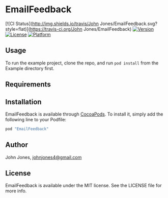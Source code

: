 # EmailFeedback

[![CI Status](http://img.shields.io/travis/John Jones/EmailFeedback.svg?style=flat)](https://travis-ci.org/John Jones/EmailFeedback)
[![Version](https://img.shields.io/cocoapods/v/EmailFeedback.svg?style=flat)](http://cocoapods.org/pods/EmailFeedback)
[![License](https://img.shields.io/cocoapods/l/EmailFeedback.svg?style=flat)](http://cocoapods.org/pods/EmailFeedback)
[![Platform](https://img.shields.io/cocoapods/p/EmailFeedback.svg?style=flat)](http://cocoapods.org/pods/EmailFeedback)

## Usage

To run the example project, clone the repo, and run `pod install` from the Example directory first.

## Requirements

## Installation

EmailFeedback is available through [CocoaPods](http://cocoapods.org). To install
it, simply add the following line to your Podfile:

```ruby
pod "EmailFeedback"
```

## Author

John Jones, johnjones4@gmail.com

## License

EmailFeedback is available under the MIT license. See the LICENSE file for more info.
